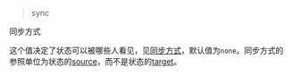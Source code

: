 > sync

同步方式

这个值决定了状态可以被哪些人看见，见[同步方式]，默认值为`none`。同步方式的参照单位为状态的[source]，而不是状态的[target]。

[同步方式]: /ac/option/sync
[source]: /ac/API/buff/属性/source
[target]: /ac/API/buff/属性/target
